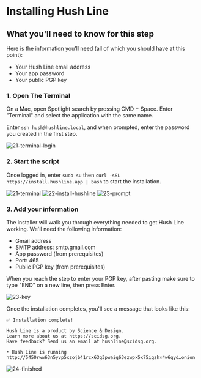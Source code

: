 # Installing Hush Line

## What you'll need to know for this step

Here is the information you'll need (all of which you should have at this point):
* Your Hush Line email address
* Your app password
* Your public PGP key

### 1. Open The Terminal

On a Mac, open Spotlight search by pressing CMD + Space. Enter "Terminal" and select the application with the same name. 

Enter `ssh hush@hushline.local`, and when prompted, enter the password you created in the first step.

![21-terminal-login](https://github.com/scidsg/project-info/assets/28545431/013192bc-3046-40ce-8335-7021d562a64c)

### 2. Start the script

Once logged in, enter `sudo su` then `curl -sSL https://install.hushline.app | bash` to start the installation.

![21-terminal](https://github.com/scidsg/project-info/assets/28545431/e2729634-6ee7-42bd-8736-d10ef1c4896c)
![22-install-hushline](https://github.com/scidsg/project-info/assets/28545431/1c4b9fa3-758f-4305-ad98-335d761ba508)
![23-prompt](https://github.com/scidsg/project-info/assets/28545431/ed5bf0d1-5a0b-4fa8-8bfa-870504dfc271)

### 3. Add your information

The installer will walk you through everything needed to get Hush Line working. We'll need the following information:

- Gmail address
- SMTP address: smtp.gmail.com
- App password (from prerequisites)
- Port: 465
- Public PGP key (from prerequisites)

When you reach the step to enter your PGP key, after pasting make sure to type "END" on a new line, then press Enter.

![23-key](https://github.com/scidsg/project-info/assets/28545431/0a5a1c11-c45b-454b-83d3-932ddf658398)

Once the installation completes, you'll see a message that looks like this:
```
✅ Installation complete!

Hush Line is a product by Science & Design.
Learn more about us at https://scidsg.org.
Have feedback? Send us an email at hushline@scidsg.org.

• Hush Line is running
http://5450rww63n5yvp5xzojb41rcx63g3pwaig63ezwp×5x75igzh×4w6qyd…onion
```

![24-finished](https://github.com/scidsg/project-info/assets/28545431/63625c47-a4cf-4195-ba6a-3930c4592fbb)



